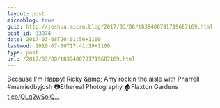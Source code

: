 ```yaml
---
layout: post
microblog: true
guid: http://joshua.micro.blog/2017/03/08/t839400781719687169.html
post_id: 33874
date: 2017-03-08T20:01:56+1100
lastmod: 2019-07-30T17:41:19+1100
type: post
url: /2017/03/08/t839400781719687169.html
---
```

Because I'm Happy! Ricky &amp;amp; Amy rockin the aisle with Pharrell #marriedbyjosh 📷Ethereal Photography 🏠Flaxton Gardens [t.co/QLq2wSoiQ...](https://t.co/QLq2wSoiQa)

